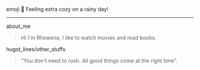 emoji :panda_face: Feeling extra cozy on a rainy day!
***
about_me
>  Hi I'm Rhowena, I like to watch movies and read books.

hugot_lines/other_stuffs
> "You don’t need to rush. All good things come at the right time".
